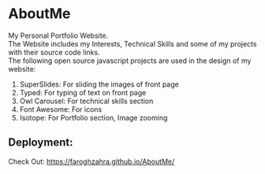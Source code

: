 # AboutMe
My Personal Portfolio Website. <br>
The Website includes my Interests, Technical Skills and some of my projects with their source code links.<br>
The following open source javascript projects are used in the design of my website:
1. SuperSlides: For sliding the images of front page
2. Typed: For typing of text on front page
3. Owl Carousel: For technical skills section
4. Font Awesome: For icons
5. Isotope: For Portfolio section, Image zooming

## Deployment:
Check Out: https://faroghzahra.github.io/AboutMe/
